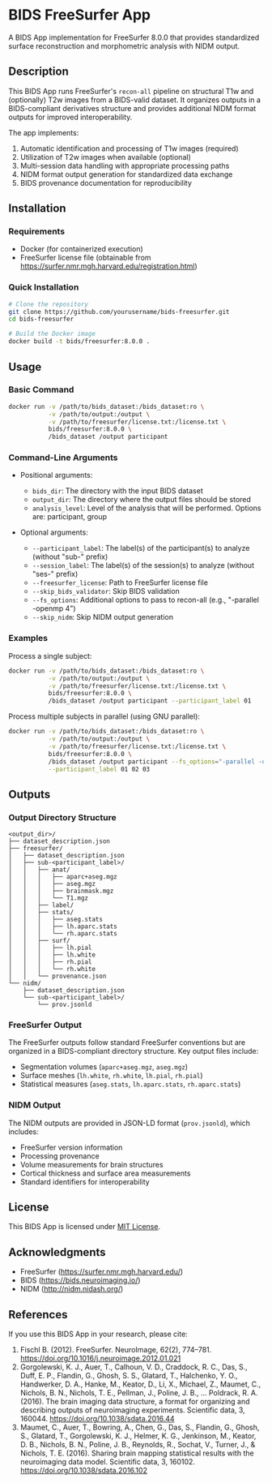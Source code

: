 # BIDS FreeSurfer App

A BIDS App implementation for FreeSurfer 8.0.0 that provides standardized surface reconstruction and morphometric analysis with NIDM output.

## Description

This BIDS App runs FreeSurfer's `recon-all` pipeline on structural T1w and (optionally) T2w images from a BIDS-valid dataset. It organizes outputs in a BIDS-compliant derivatives structure and provides additional NIDM format outputs for improved interoperability.

The app implements:
1. Automatic identification and processing of T1w images (required)
2. Utilization of T2w images when available (optional)
3. Multi-session data handling with appropriate processing paths
4. NIDM format output generation for standardized data exchange
5. BIDS provenance documentation for reproducibility

## Installation

### Requirements

- Docker (for containerized execution)
- FreeSurfer license file (obtainable from https://surfer.nmr.mgh.harvard.edu/registration.html)

### Quick Installation

```bash
# Clone the repository
git clone https://github.com/yourusername/bids-freesurfer.git
cd bids-freesurfer

# Build the Docker image
docker build -t bids/freesurfer:8.0.0 .
```

## Usage

### Basic Command

```bash
docker run -v /path/to/bids_dataset:/bids_dataset:ro \
           -v /path/to/output:/output \
           -v /path/to/freesurfer/license.txt:/license.txt \
           bids/freesurfer:8.0.0 \
           /bids_dataset /output participant
```

### Command-Line Arguments

- Positional arguments:
  - `bids_dir`: The directory with the input BIDS dataset
  - `output_dir`: The directory where the output files should be stored
  - `analysis_level`: Level of the analysis that will be performed. Options are: participant, group

- Optional arguments:
  - `--participant_label`: The label(s) of the participant(s) to analyze (without "sub-" prefix)
  - `--session_label`: The label(s) of the session(s) to analyze (without "ses-" prefix)
  - `--freesurfer_license`: Path to FreeSurfer license file
  - `--skip_bids_validator`: Skip BIDS validation
  - `--fs_options`: Additional options to pass to recon-all (e.g., "-parallel -openmp 4")
  - `--skip_nidm`: Skip NIDM output generation

### Examples

Process a single subject:
```bash
docker run -v /path/to/bids_dataset:/bids_dataset:ro \
           -v /path/to/output:/output \
           -v /path/to/freesurfer/license.txt:/license.txt \
           bids/freesurfer:8.0.0 \
           /bids_dataset /output participant --participant_label 01
```

Process multiple subjects in parallel (using GNU parallel):
```bash
docker run -v /path/to/bids_dataset:/bids_dataset:ro \
           -v /path/to/output:/output \
           -v /path/to/freesurfer/license.txt:/license.txt \
           bids/freesurfer:8.0.0 \
           /bids_dataset /output participant --fs_options="-parallel -openmp 4" \
           --participant_label 01 02 03
```

## Outputs

### Output Directory Structure

```
<output_dir>/
├── dataset_description.json
├── freesurfer/
│   ├── dataset_description.json
│   ├── sub-<participant_label>/
│   │   ├── anat/
│   │   │   ├── aparc+aseg.mgz
│   │   │   ├── aseg.mgz
│   │   │   ├── brainmask.mgz
│   │   │   └── T1.mgz
│   │   ├── label/
│   │   ├── stats/
│   │   │   ├── aseg.stats
│   │   │   ├── lh.aparc.stats
│   │   │   └── rh.aparc.stats
│   │   ├── surf/
│   │   │   ├── lh.pial
│   │   │   ├── lh.white
│   │   │   ├── rh.pial
│   │   │   └── rh.white
│   │   └── provenance.json
└── nidm/
    ├── dataset_description.json
    └── sub-<participant_label>/
        └── prov.jsonld
```

### FreeSurfer Output

The FreeSurfer outputs follow standard FreeSurfer conventions but are organized in a BIDS-compliant directory structure. Key output files include:

- Segmentation volumes (`aparc+aseg.mgz`, `aseg.mgz`)
- Surface meshes (`lh.white`, `rh.white`, `lh.pial`, `rh.pial`)
- Statistical measures (`aseg.stats`, `lh.aparc.stats`, `rh.aparc.stats`)

### NIDM Output

The NIDM outputs are provided in JSON-LD format (`prov.jsonld`), which includes:

- FreeSurfer version information
- Processing provenance
- Volume measurements for brain structures
- Cortical thickness and surface area measurements
- Standard identifiers for interoperability

## License

This BIDS App is licensed under [MIT License](LICENSE).

## Acknowledgments

- FreeSurfer (https://surfer.nmr.mgh.harvard.edu/)
- BIDS (https://bids.neuroimaging.io/)
- NIDM (http://nidm.nidash.org/)

## References

If you use this BIDS App in your research, please cite:

1. Fischl B. (2012). FreeSurfer. NeuroImage, 62(2), 774–781. https://doi.org/10.1016/j.neuroimage.2012.01.021
2. Gorgolewski, K. J., Auer, T., Calhoun, V. D., Craddock, R. C., Das, S., Duff, E. P., Flandin, G., Ghosh, S. S., Glatard, T., Halchenko, Y. O., Handwerker, D. A., Hanke, M., Keator, D., Li, X., Michael, Z., Maumet, C., Nichols, B. N., Nichols, T. E., Pellman, J., Poline, J. B., … Poldrack, R. A. (2016). The brain imaging data structure, a format for organizing and describing outputs of neuroimaging experiments. Scientific data, 3, 160044. https://doi.org/10.1038/sdata.2016.44
3. Maumet, C., Auer, T., Bowring, A., Chen, G., Das, S., Flandin, G., Ghosh, S., Glatard, T., Gorgolewski, K. J., Helmer, K. G., Jenkinson, M., Keator, D. B., Nichols, B. N., Poline, J. B., Reynolds, R., Sochat, V., Turner, J., & Nichols, T. E. (2016). Sharing brain mapping statistical results with the neuroimaging data model. Scientific data, 3, 160102. https://doi.org/10.1038/sdata.2016.102